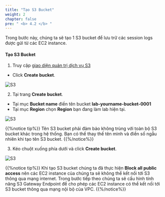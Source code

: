 ```yaml
---
title: "Tạo S3 Bucket"
weight: 2
chapter: false
pre: " <b> 4.2 </b> "
---
```


Trong bước này, chúng ta sẽ tạo 1 S3 bucket để lưu trữ các session logs được gửi từ các EC2 instance.

#### Tạo **S3 Bucket**

1. Truy cập [giao diện quản trị dịch vụ S3](https://s3.console.aws.amazon.com/s3/home)

- Click **Create bucket**.

![S3](/images/4.s3/005-s3.png)

2. Tại trang **Create bucket**.

- Tại mục **Bucket name** điền tên bucket **lab-yourname-bucket-0001**
- Tại mục **Region** chọn **Region** bạn đang làm lab hiện tại.

![S3](/images/4.s3/006-s3.png)

{{%notice tip%}}
Tên S3 bucket phải đảm bảo không trùng với toàn bộ S3 bucket khác trong hệ thống. Bạn có thể thay thế tên mình và điền số ngẫu nhiên khi tạo tên S3 bucket.
{{%/notice%}}

3. Kéo chuột xuống phía dưới và click **Create bucket**.

![S3](/images/4.s3/007-s3.png)

{{%notice tip%}}
Khi tạo S3 bucket chúng ta đã thực hiện **Block all public access** nên các EC2 instance của chúng ta sẽ không thể kết nối tới S3 thông qua mạng internet.
Trong bước tiếp theo chúng ta sẽ cấu hình tính năng S3 Gateway Endpoint để cho phép các EC2 instance có thể kết nối tới S3 bucket thông qua mạng nội bộ của VPC.
{{%/notice%}}
